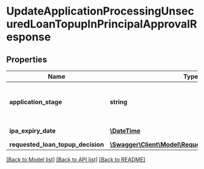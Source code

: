 # UpdateApplicationProcessingUnsecuredLoanTopupInPrincipalApprovalResponse

## Properties
Name | Type | Description | Notes
------------ | ------------- | ------------- | -------------
**application_stage** | **string** | Current stage of an application.This is a reference data field. Please use /v1/utilities/referenceData/{applicationStage} resource to get possible value of this field with description. | [optional] 
**ipa_expiry_date** | [**\DateTime**](\DateTime.md) | In principle approval expiration date in ISO 8601 date format YYYY-MM-DD | [optional] 
**requested_loan_topup_decision** | [**\Swagger\Client\Model\RequestedLoanTopupDecision**](RequestedLoanTopupDecision.md) |  | [optional] 

[[Back to Model list]](../../README.md#documentation-for-models) [[Back to API list]](../../README.md#documentation-for-api-endpoints) [[Back to README]](../../README.md)

